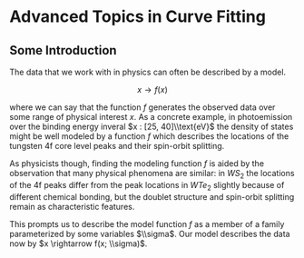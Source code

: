 # Advanced Topics in Curve Fitting

## Some Introduction

The data that we work with in physics can often be described by a 
model. 

$$x \rightarrow f(x)$$

where we can say that the function $f$ generates the observed data over some range of
physical interest $x$. As a concrete example, in photoemission over the binding energy inveral $x : [25, 40]\\text{eV}$
the density of states might be well modeled by a function $f$ which describes the locations
of the tungsten 4f core level peaks and their spin-orbit splitting.

As physicists though, finding the modeling function $f$ is aided by the observation that many physical phenomena are similar:
in $WS_2$ the locations of the 4f peaks differ from the peak locations in $WTe_2$ slightly because of different
chemical bonding, but the doublet structure and spin-orbit splitting remain as characteristic features.

This prompts us to describe the model function $f$ as a member of a family parameterized by some variables $\\sigma$.
Our model describes the data now by $x \rightarrow f(x; \\sigma)$.